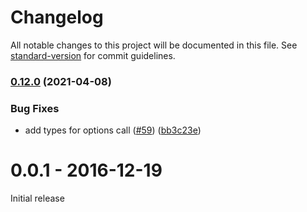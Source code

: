 # Changelog

All notable changes to this project will be documented in this file. See [standard-version](https://github.com/conventional-changelog/standard-version) for commit guidelines.

### [0.12.0](https://github.com/vagusX/koa-proxies/compare/v0.11.0...v0.12.0) (2021-04-08)


### Bug Fixes

* add types for options call ([#59](https://github.com/vagusX/koa-proxies/issues/59)) ([bb3c23e](https://github.com/vagusX/koa-proxies/commit/bb3c23e45bdc481cd030d8dc2ce1d5104e3648bf))

# 0.0.1 - 2016-12-19

Initial release
